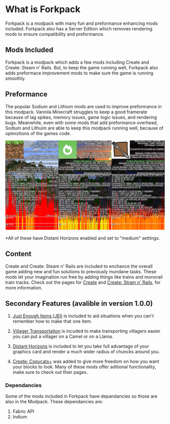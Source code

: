 # What is Forkpack

Forkpack is a modpack with many fun and preformance enhancing mods included. Forkpack also has a Server Edition which removes rendering mods to ensure compatibility and preformance.

## Mods Included

Forkpack is a modpack which adds a few mods including Create and Create: Steam n' Rails. But, to keep the game running well, Forkpack also adds preformace improvement mods to make sure the game is running smoothly. 

## Preformance

The popular Sodium and Lithium mods are used to improve preformance in this modpack. Vannila Minecraft struggles to keep a good framerate because of lag spikes, memory issues, game logic issues, and rendering bugs. Meanwhile, even with  some mods that add preformance overhead, Sodium and Lithuim are able to keep this modpack running well, because of opimiztions of the games code. 

![An image of 3 different types of minecraft with thier varying FPS](https://github.com/shbozz-commander/Forkpack/blob/main/advertizement.png?raw=true)

*All of these have Distant Horizons enabled and set to "medium" settings. 

## Content

Create and Create: Steam n' Rails are included to enchance the overall game adding new and fun solutions to prevoiusly mundane tasks. These mods let your imagination run free by adding things like trains and monorail train tracks. Check out the pages for [Create](https://modrinth.com/mod/create-fabric) and [Create: Stram n' Rails](https://modrinth.com/mod/create-steam-n-rails), for more information.

## Secondary Features (avalible in version 1.0.0)

1. [Just Enough Items (JEI)](https://modrinth.com/mod/JEI) is included to aid situations when you can't remember how to make that one item. 

2. [Villager Transportation](https://modrinth.com/mod/Villager-Transportation) is incuded to make transporting villagers easier you can put a villager on a Camel or on a Llama. 

3. [Distant Horizons](https://modrinth.com/mod/distanthorizons) is included to let you take full advantage of your graphics card and render a much wider radius of chuncks around you.

4. [Create: Copycats+](https://modrinth.com/mod/copycats) was added to give more freedom on how you want your blocks to look. Many of these mods offer aditional functionality, make sure to check out thier pages.

### Dependancies

Some of the mods included in Forkpack have depandancies so those are also in the Modpack.
These dependancies are:
 1. Fabric API
 2. Indium
